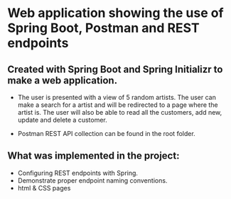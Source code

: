 # Web application showing the use of Spring Boot, Postman and REST endpoints

## Created with Spring Boot and Spring Initializr to make a web application.
- The user is presented with a view of 5 random artists. The user can make a search for a artist and will be redirected to a page where the artist is. The user will also be able to read all the customers, add new, update and delete a customer. 

- Postman REST API collection can be found in the root folder.

## What was implemented in the project:
- Configuring REST endpoints with Spring.
- Demonstrate proper endpoint naming conventions.
- html & CSS pages
